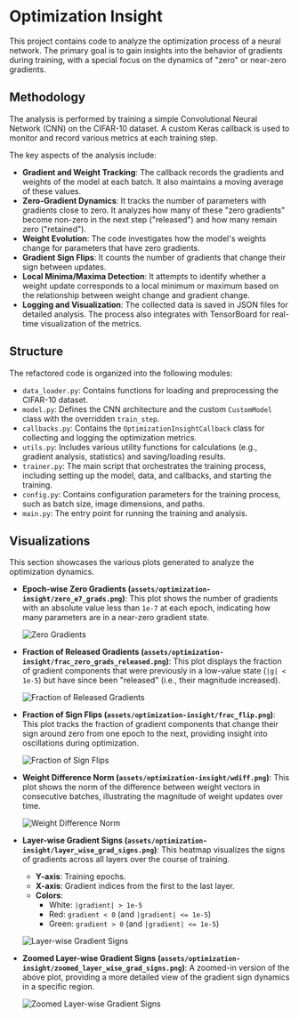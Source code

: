 # Optimization Insight

This project contains code to analyze the optimization process of a neural network. The primary goal is to gain insights into the behavior of gradients during training, with a special focus on the dynamics of "zero" or near-zero gradients.

## Methodology

The analysis is performed by training a simple Convolutional Neural Network (CNN) on the CIFAR-10 dataset. A custom Keras callback is used to monitor and record various metrics at each training step.

The key aspects of the analysis include:

- **Gradient and Weight Tracking**: The callback records the gradients and weights of the model at each batch. It also maintains a moving average of these values.
- **Zero-Gradient Dynamics**: It tracks the number of parameters with gradients close to zero. It analyzes how many of these "zero gradients" become non-zero in the next step ("released") and how many remain zero ("retained").
- **Weight Evolution**: The code investigates how the model's weights change for parameters that have zero gradients.
- **Gradient Sign Flips**: It counts the number of gradients that change their sign between updates.
- **Local Minima/Maxima Detection**: It attempts to identify whether a weight update corresponds to a local minimum or maximum based on the relationship between weight change and gradient change.
- **Logging and Visualization**: The collected data is saved in JSON files for detailed analysis. The process also integrates with TensorBoard for real-time visualization of the metrics.

## Structure

The refactored code is organized into the following modules:

-   `data_loader.py`: Contains functions for loading and preprocessing the CIFAR-10 dataset.
-   `model.py`: Defines the CNN architecture and the custom `CustomModel` class with the overridden `train_step`.
-   `callbacks.py`: Contains the `OptimizationInsightCallback` class for collecting and logging the optimization metrics.
-   `utils.py`: Includes various utility functions for calculations (e.g., gradient analysis, statistics) and saving/loading results.
-   `trainer.py`: The main script that orchestrates the training process, including setting up the model, data, and callbacks, and starting the training.
-   `config.py`: Contains configuration parameters for the training process, such as batch size, image dimensions, and paths.
-   `main.py`: The entry point for running the training and analysis.


## Visualizations

This section showcases the various plots generated to analyze the optimization dynamics.

*   **Epoch-wise Zero Gradients (`assets/optimization-insight/zero_e7_grads.png`)**: This plot shows the number of gradients with an absolute value less than `1e-7` at each epoch, indicating how many parameters are in a near-zero gradient state.

    ![Zero Gradients](../../../assets/optimization-insight/zero_e7_grads.png)

*   **Fraction of Released Gradients (`assets/optimization-insight/frac_zero_grads_released.png`)**: This plot displays the fraction of gradient components that were previously in a low-value state (`|g| < 1e-5`) but have since been "released" (i.e., their magnitude increased).

    ![Fraction of Released Gradients](../../../assets/optimization-insight/frac_zero_grads_released.png)

*   **Fraction of Sign Flips (`assets/optimization-insight/frac_flip.png`)**: This plot tracks the fraction of gradient components that change their sign around zero from one epoch to the next, providing insight into oscillations during optimization.

    ![Fraction of Sign Flips](../../../assets/optimization-insight/frac_flip.png)

*   **Weight Difference Norm (`assets/optimization-insight/wdiff.png`)**: This plot shows the norm of the difference between weight vectors in consecutive batches, illustrating the magnitude of weight updates over time.

    ![Weight Difference Norm](../../../assets/optimization-insight/wdiff.png)

*   **Layer-wise Gradient Signs (`assets/optimization-insight/layer_wise_grad_signs.png`)**: This heatmap visualizes the signs of gradients across all layers over the course of training.
    *   **Y-axis**: Training epochs.
    *   **X-axis**: Gradient indices from the first to the last layer.
    *   **Colors**:
        *   White: `|gradient| > 1e-5`
        *   Red: `gradient < 0` (and `|gradient| <= 1e-5`)
        *   Green: `gradient > 0` (and `|gradient| <= 1e-5`)

    ![Layer-wise Gradient Signs](../../../assets/optimization-insight/layer_wise_grad_signs.png)

*   **Zoomed Layer-wise Gradient Signs (`assets/optimization-insight/zoomed_layer_wise_grad_signs.png`)**: A zoomed-in version of the above plot, providing a more detailed view of the gradient sign dynamics in a specific region.

    ![Zoomed Layer-wise Gradient Signs](../../../assets/optimization-insight/zoomed_layer_wise_grad_signs.png)
